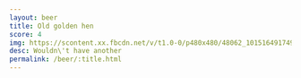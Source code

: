 ```yaml
---
layout: beer
title: Old golden hen
score: 4
img: https://scontent.xx.fbcdn.net/v/t1.0-0/p480x480/48062_10151649174963745_1079824641_n.jpg?oh=763443100dfc4d264e052cdd865ad21e&oe=587CBDAE
desc: Wouldn\'t have another
permalink: /beer/:title.html
---
```

